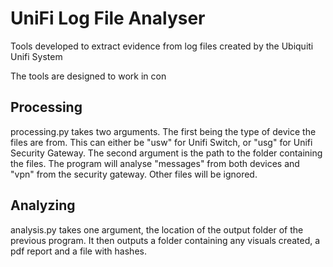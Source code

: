 # UniFi Log File Analyser
Tools developed to extract evidence from log files created by the Ubiquiti Unifi System

The tools are designed to work in con

## Processing
processing.py takes two arguments. The first being the type of device the files are from. This can either be "usw" for Unifi Switch, or "usg" for Unifi Security Gateway. The second argument is the path to the folder containing the files. The program will analyse "messages" from both devices and "vpn" from the security gateway. Other files will be ignored.

## Analyzing
analysis.py takes one argument, the location of the output folder of the previous program. It then outputs a folder containing any visuals created, a pdf report and a file with hashes.